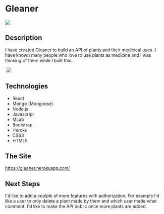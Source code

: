 # Gleaner

<img src="https://i.imgur.com/02dQGTz.png">

## Description 
I have created Gleaner to build an API of plants and their medicical uses. I have known many people who love to use plants as medicine and I was thinking of them while I built this. 

<img src="">
<img src="https://i.imgur.com/LfcnrgE.png">


## Technologies
* React
* Mongo (Mongoose)
* Node.js
* Javascript
* MLab
* Bootstrap
* Heroku 
* CSS3
* HTML5

## The Site 
https://gleaner.herokuapp.com/

## Next Steps 
I'd like to add a coulple of more features with authorization. For example I'd like a user to only delete a plant made by them and which user made what comment. I'd like to make the API public once more plants are added. 

